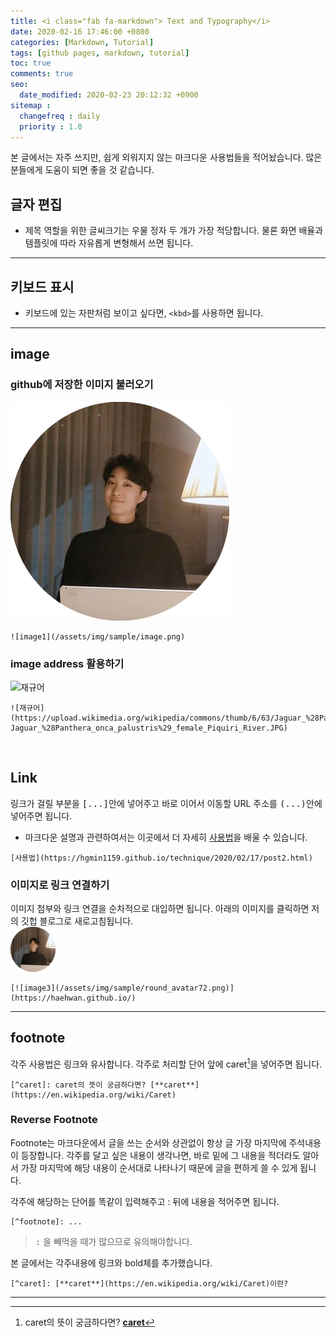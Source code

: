 ```yaml
---
title: <i class="fab fa-markdown"> Text and Typography</i>
date: 2020-02-16 17:46:00 +0800
categories: [Markdown, Tutorial]
tags: [github pages, markdown, tutorial]
toc: true
comments: true
seo:
  date_modified: 2020-02-23 20:12:32 +0900
sitemap :
  changefreq : daily
  priority : 1.0
---
```


본 글에서는 자주 쓰지만, 쉽게 외워지지 않는 마크다운 사용법들을 적어놨습니다. 많은 분들에게 도움이 되면 좋을 것 같습니다.  

## 글자 편집
+ 제목 역할을 위한 글씨크기는 우물 정자 두 개가 가장 적당합니다. 물론 화면 배율과 템플릿에 따라 자유롭게 변형해서 쓰면 됩니다.

***

## 키보드 표시
+ <kbd>키보드</kbd>에 있는 자판처럼 보이고 싶다면, `<kbd>`를 사용하면 됩니다.  

***

## image
### github에 저장한 이미지 불러오기
![image1](/assets/img/sample/round_avatar.png)
```
![image1](/assets/img/sample/image.png)
```
### image address 활용하기
![재규어](https://upload.wikimedia.org/wikipedia/commons/thumb/6/63/Jaguar_%28Panthera_onca_palustris%29_female_Piquiri_River.JPG/375px-Jaguar_%28Panthera_onca_palustris%29_female_Piquiri_River.JPG)
```
![재규어](https://upload.wikimedia.org/wikipedia/commons/thumb/6/63/Jaguar_%28Panthera_onca_palustris%29_female_Piquiri_River.JPG/375px-Jaguar_%28Panthera_onca_palustris%29_female_Piquiri_River.JPG)
```

<br>

## Link
링크가 걸릴 부분을 <kbd>[...]</kbd>안에 넣어주고 바로 이어서 이동할 URL 주소를 <kbd>(...)</kbd>안에 넣어주면 됩니다. 
+ 마크다운 설명과 관련하여서는 이곳에서 더 자세히 [사용법](https://hgmin1159.github.io/technique/2020/02/17/post2.html)을 배울 수 있습니다.

```
[사용법](https://hgmin1159.github.io/technique/2020/02/17/post2.html)  
```

### 이미지로 링크 연결하기
이미지 첨부와 링크 연결을 순차적으로 대입하면 됩니다. 아래의 이미지를 클릭하면 저의 깃헙 블로그로 새로고침됩니다.  
[![](/assets/img/sample/round_avatar72.png)](https://haehwan.github.io/)
```
[![image3](/assets/img/sample/round_avatar72.png)](https://haehwan.github.io/)
```

***

## footnote
각주 사용법은 링크와 유사합니다. 각주로 처리할 단어 앞에 caret[^caret]을 넣어주면 됩니다.  
  
[^caret]: caret의 뜻이 궁금하다면? [**caret**](https://en.wikipedia.org/wiki/Caret)  

```
[^caret]: caret의 뜻이 궁금하다면? [**caret**](https://en.wikipedia.org/wiki/Caret)  
```

### Reverse Footnote
Footnote는 마크다운에서 글을 쓰는 순서와 상관없이 항상 글 가장 마지막에 주석내용이 등장합니다. 각주를 달고 싶은 내용이 생각나면, 바로 밑에 그 내용을 적더라도 알아서 가장 마지막에 해당 내용이 순서대로 나타나기 때문에 글을 편하게 쓸 수 있게 됩니다.  

각주에 해당하는 단어를 똑같이 입력해주고 : 뒤에 내용을 적어주면 됩니다.
```
[^footnote]: ...
```
> <kbd>:</kbd> 을 빼먹을 때가 많으므로 유의해야합니다.

본 글에서는 각주내용에 링크와 bold체를 추가했습니다.  

```
[^caret]: [**caret**](https://en.wikipedia.org/wiki/Caret)이란?
```
  
***
